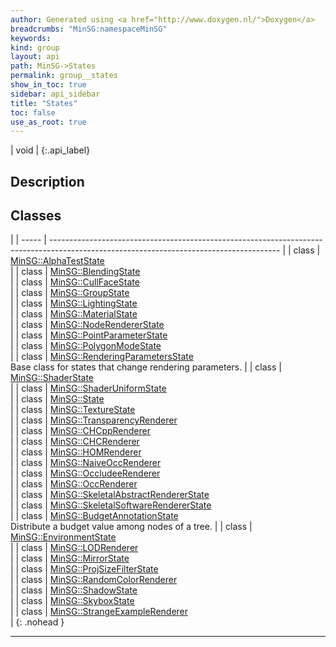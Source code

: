 ```yaml
---
author: Generated using <a href="http://www.doxygen.nl/">Doxygen</a>
breadcrumbs: "MinSG:namespaceMinSG"
keywords: 
kind: group
layout: api
path: MinSG->States
permalink: group__states
show_in_toc: true
sidebar: api_sidebar
title: "States"
toc: false
use_as_root: true
---
```


| void |
{:.api_label}

## Description





## Classes

|
| ----- | --------------------------------------------------------------------------------------------------------------------------------------- | 
| class | [MinSG::AlphaTestState](classMinSG_1_1AlphaTestState) <br/>                                                                             | 
| class | [MinSG::BlendingState](classMinSG_1_1BlendingState) <br/>                                                                               | 
| class | [MinSG::CullFaceState](classMinSG_1_1CullFaceState) <br/>                                                                               | 
| class | [MinSG::GroupState](classMinSG_1_1GroupState) <br/>                                                                                     | 
| class | [MinSG::LightingState](classMinSG_1_1LightingState) <br/>                                                                               | 
| class | [MinSG::MaterialState](classMinSG_1_1MaterialState) <br/>                                                                               | 
| class | [MinSG::NodeRendererState](classMinSG_1_1NodeRendererState) <br/>                                                                       | 
| class | [MinSG::PointParameterState](classMinSG_1_1PointParameterState) <br/>                                                                   | 
| class | [MinSG::PolygonModeState](classMinSG_1_1PolygonModeState) <br/>                                                                         | 
| class | [MinSG::RenderingParametersState](classMinSG_1_1RenderingParametersState) <br/> Base class for states that change rendering parameters. | 
| class | [MinSG::ShaderState](classMinSG_1_1ShaderState) <br/>                                                                                   | 
| class | [MinSG::ShaderUniformState](classMinSG_1_1ShaderUniformState) <br/>                                                                     | 
| class | [MinSG::State](classMinSG_1_1State) <br/>                                                                                               | 
| class | [MinSG::TextureState](classMinSG_1_1TextureState) <br/>                                                                                 | 
| class | [MinSG::TransparencyRenderer](classMinSG_1_1TransparencyRenderer) <br/>                                                                 | 
| class | [MinSG::CHCppRenderer](classMinSG_1_1CHCppRenderer) <br/>                                                                               | 
| class | [MinSG::CHCRenderer](classMinSG_1_1CHCRenderer) <br/>                                                                                   | 
| class | [MinSG::HOMRenderer](classMinSG_1_1HOMRenderer) <br/>                                                                                   | 
| class | [MinSG::NaiveOccRenderer](classMinSG_1_1NaiveOccRenderer) <br/>                                                                         | 
| class | [MinSG::OccludeeRenderer](classMinSG_1_1OccludeeRenderer) <br/>                                                                         | 
| class | [MinSG::OccRenderer](classMinSG_1_1OccRenderer) <br/>                                                                                   | 
| class | [MinSG::SkeletalAbstractRendererState](classMinSG_1_1SkeletalAbstractRendererState) <br/>                                               | 
| class | [MinSG::SkeletalSoftwareRendererState](classMinSG_1_1SkeletalSoftwareRendererState) <br/>                                               | 
| class | [MinSG::BudgetAnnotationState](classMinSG_1_1BudgetAnnotationState) <br/> Distribute a budget value among nodes of a tree.              | 
| class | [MinSG::EnvironmentState](classMinSG_1_1EnvironmentState) <br/>                                                                         | 
| class | [MinSG::LODRenderer](classMinSG_1_1LODRenderer) <br/>                                                                                   | 
| class | [MinSG::MirrorState](classMinSG_1_1MirrorState) <br/>                                                                                   | 
| class | [MinSG::ProjSizeFilterState](classMinSG_1_1ProjSizeFilterState) <br/>                                                                   | 
| class | [MinSG::RandomColorRenderer](classMinSG_1_1RandomColorRenderer) <br/>                                                                   | 
| class | [MinSG::ShadowState](classMinSG_1_1ShadowState) <br/>                                                                                   | 
| class | [MinSG::SkyboxState](classMinSG_1_1SkyboxState) <br/>                                                                                   | 
| class | [MinSG::StrangeExampleRenderer](classMinSG_1_1StrangeExampleRenderer) <br/>                                                             | 
{: .nohead }

-------------------------------------------------------------------

